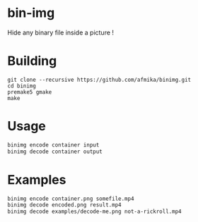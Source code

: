 # bin-img
Hide any binary file inside a picture !

# Building
```
git clone --recursive https://github.com/afmika/binimg.git
cd binimg
premake5 gmake
make
```

# Usage
```bash
binimg encode container input
binimg decode container output
```
# Examples
```bash
binimg encode container.png somefile.mp4
binimg decode encoded.png result.mp4
binimg decode examples/decode-me.png not-a-rickroll.mp4
```